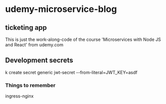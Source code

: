 # udemy-microservice-blog

## ticketing app

This is just the work-along-code of the course 'Microservices with Node JS and React' from udemy.com

## Development secrets

k create secret generic jwt-secret --from-literal=JWT_KEY=asdf

### Things to remember

ingress-nginx

